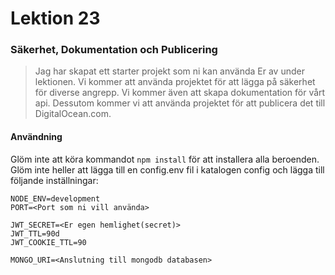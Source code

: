 # Lektion 23

### Säkerhet, Dokumentation och Publicering

> Jag har skapat ett starter projekt som ni kan använda Er av under lektionen.
> Vi kommer att använda projektet för att lägga på säkerhet för diverse angrepp.
> Vi kommer även att skapa dokumentation för vårt api. Dessutom kommer vi att använda
> projektet för att publicera det till DigitalOcean.com.

#### Användning

Glöm inte att köra kommandot `npm install` för att installera alla beroenden.
Glöm inte heller att lägga till en config.env fil i katalogen config och lägga till följande inställningar:

```
NODE_ENV=development
PORT=<Port som ni vill använda>

JWT_SECRET=<Er egen hemlighet(secret)>
JWT_TTL=90d
JWT_COOKIE_TTL=90

MONGO_URI=<Anslutning till mongodb databasen>
```
